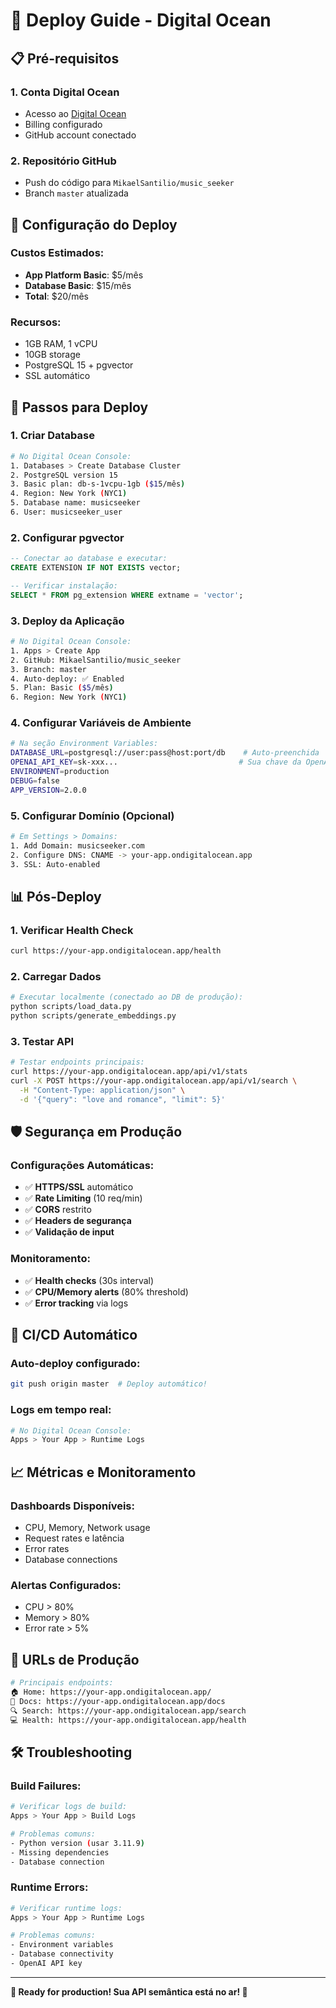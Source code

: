 # 🚀 Deploy Guide - Digital Ocean

## 📋 **Pré-requisitos**

### 1. **Conta Digital Ocean**
- Acesso ao [Digital Ocean](https://cloud.digitalocean.com)
- Billing configurado
- GitHub account conectado

### 2. **Repositório GitHub**
- Push do código para `MikaelSantilio/music_seeker`
- Branch `master` atualizada

## 🎯 **Configuração do Deploy**

### **Custos Estimados:**
- **App Platform Basic**: $5/mês
- **Database Basic**: $15/mês  
- **Total**: $20/mês

### **Recursos:**
- 1GB RAM, 1 vCPU
- 10GB storage
- PostgreSQL 15 + pgvector
- SSL automático

## 🔧 **Passos para Deploy**

### 1. **Criar Database**

```bash
# No Digital Ocean Console:
1. Databases > Create Database Cluster
2. PostgreSQL version 15
3. Basic plan: db-s-1vcpu-1gb ($15/mês)
4. Region: New York (NYC1)
5. Database name: musicseeker
6. User: musicseeker_user
```

### 2. **Configurar pgvector**

```sql
-- Conectar ao database e executar:
CREATE EXTENSION IF NOT EXISTS vector;

-- Verificar instalação:
SELECT * FROM pg_extension WHERE extname = 'vector';
```

### 3. **Deploy da Aplicação**

```bash
# No Digital Ocean Console:
1. Apps > Create App
2. GitHub: MikaelSantilio/music_seeker
3. Branch: master
4. Auto-deploy: ✅ Enabled
5. Plan: Basic ($5/mês)
6. Region: New York (NYC1)
```

### 4. **Configurar Variáveis de Ambiente**

```bash
# Na seção Environment Variables:
DATABASE_URL=postgresql://user:pass@host:port/db    # Auto-preenchida
OPENAI_API_KEY=sk-xxx...                           # Sua chave da OpenAI
ENVIRONMENT=production
DEBUG=false
APP_VERSION=2.0.0
```

### 5. **Configurar Domínio (Opcional)**

```bash
# Em Settings > Domains:
1. Add Domain: musicseeker.com
2. Configure DNS: CNAME -> your-app.ondigitalocean.app
3. SSL: Auto-enabled
```

## 📊 **Pós-Deploy**

### **1. Verificar Health Check**
```bash
curl https://your-app.ondigitalocean.app/health
```

### **2. Carregar Dados**
```bash
# Executar localmente (conectado ao DB de produção):
python scripts/load_data.py
python scripts/generate_embeddings.py
```

### **3. Testar API**
```bash
# Testar endpoints principais:
curl https://your-app.ondigitalocean.app/api/v1/stats
curl -X POST https://your-app.ondigitalocean.app/api/v1/search \
  -H "Content-Type: application/json" \
  -d '{"query": "love and romance", "limit": 5}'
```

## 🛡️ **Segurança em Produção**

### **Configurações Automáticas:**
- ✅ **HTTPS/SSL** automático
- ✅ **Rate Limiting** (10 req/min)
- ✅ **CORS** restrito
- ✅ **Headers de segurança**
- ✅ **Validação de input**

### **Monitoramento:**
- ✅ **Health checks** (30s interval)
- ✅ **CPU/Memory alerts** (80% threshold)
- ✅ **Error tracking** via logs

## 🔄 **CI/CD Automático**

### **Auto-deploy configurado:**
```bash
git push origin master  # Deploy automático!
```

### **Logs em tempo real:**
```bash
# No Digital Ocean Console:
Apps > Your App > Runtime Logs
```

## 📈 **Métricas e Monitoramento**

### **Dashboards Disponíveis:**
- CPU, Memory, Network usage
- Request rates e latência
- Error rates
- Database connections

### **Alertas Configurados:**
- CPU > 80%
- Memory > 80%
- Error rate > 5%

## 🚀 **URLs de Produção**

```bash
# Principais endpoints:
🏠 Home: https://your-app.ondigitalocean.app/
📖 Docs: https://your-app.ondigitalocean.app/docs
🔍 Search: https://your-app.ondigitalocean.app/search
💻 Health: https://your-app.ondigitalocean.app/health
```

## 🛠️ **Troubleshooting**

### **Build Failures:**
```bash
# Verificar logs de build:
Apps > Your App > Build Logs

# Problemas comuns:
- Python version (usar 3.11.9)
- Missing dependencies
- Database connection
```

### **Runtime Errors:**
```bash
# Verificar runtime logs:
Apps > Your App > Runtime Logs

# Problemas comuns:
- Environment variables
- Database connectivity
- OpenAI API key
```

---

**🎵 Ready for production! Sua API semântica está no ar! 🚀**
